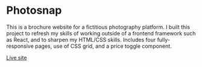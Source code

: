 # Photosnap

This is a brochure website for a fictitious photography platform. I built this project to refresh my skills of working outside of a frontend framework such as React, and to sharpen my HTML/CSS skills. Includes four fully-responsive pages, use of CSS grid, and a price toggle component.

[Live site](https://laughing-khorana-53977a.netlify.app/)
